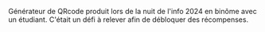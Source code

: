 Générateur de QRcode produit lors de la nuit de l'info 2024 en binôme avec un étudiant. C'était un défi à relever afin de débloquer des récompenses.
